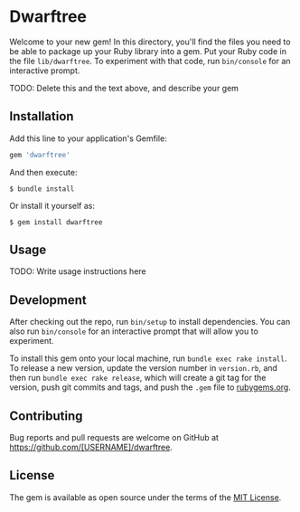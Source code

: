 # Dwarftree

Welcome to your new gem! In this directory, you'll find the files you need to be able to package up your Ruby library into a gem. Put your Ruby code in the file `lib/dwarftree`. To experiment with that code, run `bin/console` for an interactive prompt.

TODO: Delete this and the text above, and describe your gem

## Installation

Add this line to your application's Gemfile:

```ruby
gem 'dwarftree'
```

And then execute:

    $ bundle install

Or install it yourself as:

    $ gem install dwarftree

## Usage

TODO: Write usage instructions here

## Development

After checking out the repo, run `bin/setup` to install dependencies. You can also run `bin/console` for an interactive prompt that will allow you to experiment.

To install this gem onto your local machine, run `bundle exec rake install`. To release a new version, update the version number in `version.rb`, and then run `bundle exec rake release`, which will create a git tag for the version, push git commits and tags, and push the `.gem` file to [rubygems.org](https://rubygems.org).

## Contributing

Bug reports and pull requests are welcome on GitHub at https://github.com/[USERNAME]/dwarftree.


## License

The gem is available as open source under the terms of the [MIT License](https://opensource.org/licenses/MIT).
